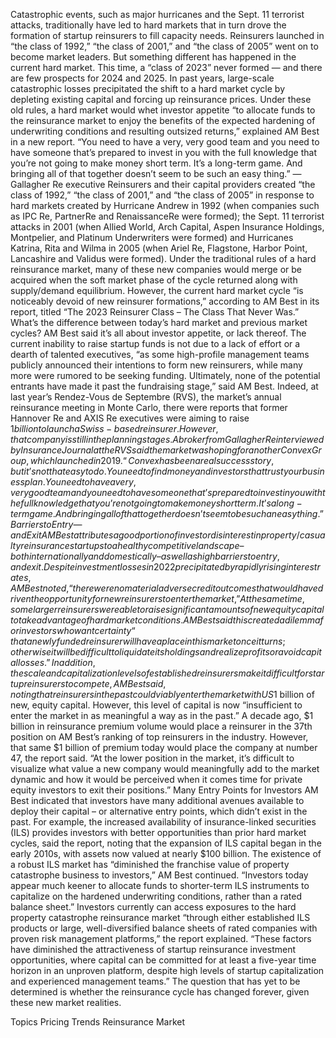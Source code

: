 Catastrophic events, such as major hurricanes and the Sept. 11 terrorist attacks, traditionally have led to hard markets that in turn drove the formation of startup reinsurers to fill capacity needs. Reinsurers launched in “the class of 1992,” “the class of 2001,” and “the class of 2005” went on to become market leaders.
But something different has happened in the current hard market. This time, a “class of 2023” never formed — and there are few prospects for 2024 and 2025.
In past years, large-scale catastrophic losses precipitated the shift to a hard market cycle by depleting existing capital and forcing up reinsurance prices. Under these old rules, a hard market would whet investor appetite “to allocate funds to the reinsurance market to enjoy the benefits of the expected hardening of underwriting conditions and resulting outsized returns,” explained AM Best in a new report.
“You need to have a very, very good team and you need to have someone that’s prepared to invest in you with the full knowledge that you’re not going to make money short term. It’s a long-term game. And bringing all of that together doesn’t seem to be such an easy thing.” — Gallagher Re executive 
Reinsurers and their capital providers created “the class of 1992,” “the class of 2001,” and “the class of 2005” in response to hard markets created by Hurricane Andrew in 1992 (when companies such as IPC Re, PartnerRe and RenaissanceRe were formed); the Sept. 11 terrorist attacks in 2001 (when Allied World, Arch Capital, Aspen Insurance Holdings, Montpelier, and Platinum Underwriters were formed) and Hurricanes Katrina, Rita and Wilma in 2005 (when Ariel Re, Flagstone, Harbor Point, Lancashire and Validus were formed).
Under the traditional rules of a hard reinsurance market, many of these new companies would merge or be acquired when the soft market phase of the cycle returned along with supply/demand equilibrium. However, the current hard market cycle “is noticeably devoid of new reinsurer formations,” according to AM Best in its report, titled “The 2023 Reinsurer Class – The Class That Never Was.”
What’s the difference between today’s hard market and previous market cycles? AM Best said it’s all about investor appetite, or lack thereof.
The current inability to raise startup funds is not due to a lack of effort or a dearth of talented executives, “as some high-profile management teams publicly announced their intentions to form new reinsurers, while many more were rumored to be seeking funding. Ultimately, none of the potential entrants have made it past the fundraising stage,” said AM Best.
Indeed, at last year’s Rendez-Vous de Septembre (RVS), the market’s annual reinsurance meeting in Monte Carlo, there were reports that former Hannover Re and AXIS Re executives were aiming to raise $1 billion to launch a Swiss-based reinsurer. However, that company is still in the planning stages.
A broker from Gallagher Re interviewed by Insurance Journal at the RVS said the market was hoping for another Convex Group, which launched in 2019. “Convex has been a real success story, but it’s not that easy to do. You need to find money and investors that trust your business plan. You need to have a very, very good team and you need to have someone that’s prepared to invest in you with the full knowledge that you’re not going to make money short term. It’s a long-term game. And bringing all of that together doesn’t seem to be such an easy thing.”
Barriers to Entry — and Exit
AM Best attributes a good portion of investor disinterest in property/casualty reinsurance startups to a healthy competitive landscape – both internationally and domestically – as well as high barriers to entry, and exit.
Despite investment losses in 2022 precipitated by rapidly rising interest rates, AM Best noted, “there were no material adverse credit outcomes that would have driven the opportunity for new reinsurers to enter the market,”
At the same time, some larger reinsurers were able to raise significant amounts of new equity capital to take advantage of hard market conditions. AM Best said this created a dilemma for investors who want certainty “that a newly funded reinsurer will have a place in this market once it turns; otherwise it will be difficult to liquidate its holdings and realize profits or avoid capital losses.”
In addition, the scale and capitalization levels of established reinsurers make it difficult for startup reinsurers to compete, AM Best said, noting that reinsurers in the past could viably enter the market with US$1 billion of new, equity capital. However, this level of capital is now “insufficient to enter the market in as meaningful a way as in the past.”
A decade ago, $1 billion in reinsurance premium volume would place a reinsurer in the 37th position on AM Best’s ranking of top reinsurers in the industry. However, that same $1 billion of premium today would place the company at number 47, the report said. “At the lower position in the market, it’s difficult to visualize what value a new company would meaningfully add to the market dynamic and how it would be perceived when it comes time for private equity investors to exit their positions.”
Many Entry Points for Investors
AM Best indicated that investors have many additional avenues available to deploy their capital – or alternative entry points, which didn’t exist in the past.
For example, the increased availability of insurance-linked securities (ILS) provides investors with better opportunities than prior hard market cycles, said the report, noting that the expansion of ILS capital began in the early 2010s, with assets now valued at nearly $100 billion.
The existence of a robust ILS market has “diminished the franchise value of property catastrophe business to investors,” AM Best continued. “Investors today appear much keener to allocate funds to shorter-term ILS instruments to capitalize on the hardened underwriting conditions, rather than a rated balance sheet.”
Investors currently can access exposures to the hard property catastrophe reinsurance market “through either established ILS products or large, well-diversified balance sheets of rated companies with proven risk management platforms,” the report explained.
“These factors have diminished the attractiveness of startup reinsurance investment opportunities, where capital can be committed for at least a five-year time horizon in an unproven platform, despite high levels of startup capitalization and experienced management teams.”
The question that has yet to be determined is whether the reinsurance cycle has changed forever, given these new market realities.

Topics
Pricing Trends
Reinsurance
Market
